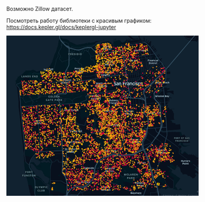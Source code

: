 Возможно Zillow датасет. 

Посмотреть работу библиотеки с красивым графиком:
https://docs.kepler.gl/docs/keplergl-jupyter

![img.png](img.png)